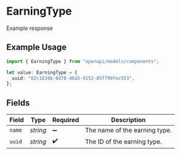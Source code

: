 # EarningType

Example response

## Example Usage

```typescript
import { EarningType } from "openapi/models/components";

let value: EarningType = {
  uuid: "02c1834b-0d78-48a5-9152-85ff99fec553",
};
```

## Fields

| Field                         | Type                          | Required                      | Description                   |
| ----------------------------- | ----------------------------- | ----------------------------- | ----------------------------- |
| `name`                        | *string*                      | :heavy_minus_sign:            | The name of the earning type. |
| `uuid`                        | *string*                      | :heavy_check_mark:            | The ID of the earning type.   |